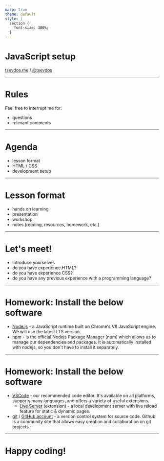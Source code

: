 ```yaml
---
marp: true
theme: default
style: |
  section {
    font-size: 300%;
  }
---
```


# JavaScript setup

[tsevdos.me](https://tsevdos.me) / [@tsevdos](https://twitter.com/tsevdos)

---

# Rules

Feel free to interrupt me for:

- questions
- relevant comments

---

# Agenda

- lesson format
- HTML / CSS
- development setup

---

# Lesson format

- hands on learning
- presentation
- workshop
- notes (reading, resources, homework, etc.)

---

# Let's meet!

- Introduce yourselves
- do you have experience HTML?
- do you have experience CSS?
- do you have any previous experience with a programming language?

---

# Homework: Install the below software

- [Node.js](https://nodejs.org/) - a JavaScript runtime built on Chrome's V8 JavaScript engine. We will use the latest LTS version.
- [npm](https://www.npmjs.com/) - is the official Nodejs Package Manager (npm) which allows us to manage our dependencies and packages. It is automatically installed with nodejs, so you don't have to install it separately.

---

# Homework: Install the below software

- [VSCode](https://code.visualstudio.com/) - our recommended code editor. It's available on all platforms, supports many languages, and offers a variety of useful extensions.
  - [Live Server](https://marketplace.visualstudio.com/items?itemName=ritwickdey.LiveServer) (extension) - a local development server with live reload feature for static & dynamic pages.
- [git](https://git-scm.com/) / [GitHub account](https://github.com/) - a version control system for source code. Github is a community site that allows easy creation and collaboration on git projects

---

# Happy coding!
